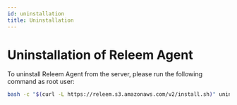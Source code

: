 ```yaml
---
id: uninstallation
title: Uninstallation
---
```


# Uninstallation of Releem Agent

To uninstall Releem Agent from the server, please run the following command as root user:
```bash
bash -c "$(curl -L https://releem.s3.amazonaws.com/v2/install.sh)" uninstall
```